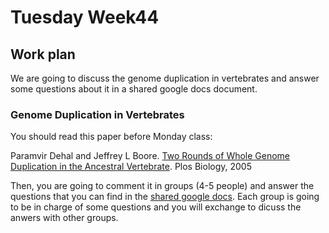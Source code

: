 # Tuesday Week44

## Work plan

We are going to discuss the genome duplication in vertebrates and answer some questions about it in a shared google docs document.

### Genome Duplication in Vertebrates

You should read this paper before Monday class:

Paramvir Dehal and Jeffrey L Boore. [Two Rounds of Whole Genome Duplication in the Ancestral Vertebrate](https://journals.plos.org/plosbiology/article/metrics?id=10.1371/journal.pbio.0030314). Plos Biology, 2005


Then, you are going to comment it in groups (4-5 people) and answer the questions that you can find in the [shared google docs](https://docs.google.com/document/d/1qwAfyUcY68pzbeOcHn1kcSN1U-01ffhLyimd9xrbak8/edit?usp=sharing). Each group is going to be in charge of some questions and you will exchange to dicuss the anwers with other groups.





